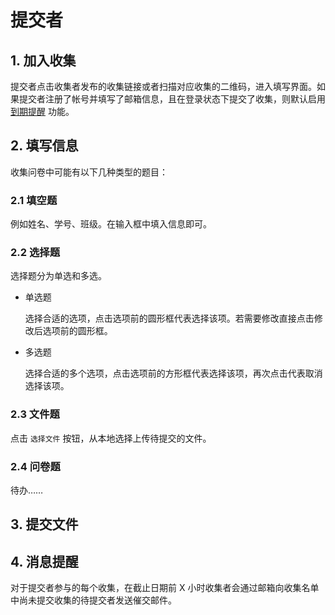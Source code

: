# 提交者

## 1. 加入收集

提交者点击收集者发布的收集链接或者扫描对应收集的二维码，进入填写界面。如果提交者注册了帐号并填写了邮箱信息，且在登录状态下提交了收集，则默认启用 [到期提醒](#4) 功能。

## 2. 填写信息

收集问卷中可能有以下几种类型的题目：

### 2.1 填空题

例如姓名、学号、班级。在输入框中填入信息即可。

### 2.2 选择题

选择题分为单选和多选。

- 单选题

  选择合适的选项，点击选项前的圆形框代表选择该项。若需要修改直接点击修改后选项前的圆形框。

- 多选题

  选择合适的多个选项，点击选项前的方形框代表选择该项，再次点击代表取消选择该项。

### 2.3 文件题

点击 `选择文件` 按钮，从本地选择上传待提交的文件。

### 2.4 问卷题

待办……

## 3. 提交文件

## 4. 消息提醒

对于提交者参与的每个收集，在截止日期前 X 小时收集者会通过邮箱向收集名单中尚未提交收集的待提交者发送催交邮件。

